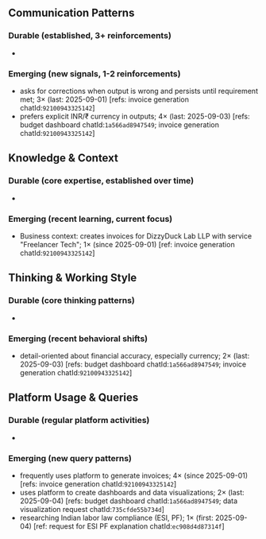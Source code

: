 ## Communication Patterns
### Durable (established, 3+ reinforcements)
-

### Emerging (new signals, 1-2 reinforcements)
- asks for corrections when output is wrong and persists until requirement met; 3× (last: 2025-09-01) [refs: invoice generation chatId:`92100943325142`]
- prefers explicit INR/₹ currency in outputs; 4× (last: 2025-09-03) [refs: budget dashboard chatId:`1a566ad8947549`; invoice generation chatId:`92100943325142`]

## Knowledge & Context
### Durable (core expertise, established over time)
-

### Emerging (recent learning, current focus)
- Business context: creates invoices for DizzyDuck Lab LLP with service "Freelancer Tech"; 1× (since 2025-09-01) [ref: invoice generation chatId:`92100943325142`]

## Thinking & Working Style
### Durable (core thinking patterns)
-

### Emerging (recent behavioral shifts)
- detail-oriented about financial accuracy, especially currency; 2× (last: 2025-09-03) [refs: budget dashboard chatId:`1a566ad8947549`; invoice generation chatId:`92100943325142`]

## Platform Usage & Queries
### Durable (regular platform activities)
-

### Emerging (new query patterns)
- frequently uses platform to generate invoices; 4× (since 2025-09-01) [refs: invoice generation chatId:`92100943325142`]
- uses platform to create dashboards and data visualizations; 2× (last: 2025-09-04) [refs: budget dashboard chatId:`1a566ad8947549`; data visualization request chatId:`735cfde55b734d`]
- researching Indian labor law compliance (ESI, PF); 1× (first: 2025-09-04) [ref: request for ESI PF explanation chatId:`ec908d4d87314f`]